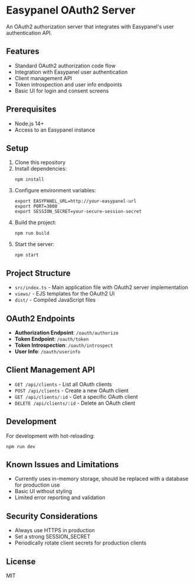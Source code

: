 # Easypanel OAuth2 Server

An OAuth2 authorization server that integrates with Easypanel's user authentication API.

## Features

- Standard OAuth2 authorization code flow
- Integration with Easypanel user authentication
- Client management API
- Token introspection and user info endpoints
- Basic UI for login and consent screens

## Prerequisites

- Node.js 14+
- Access to an Easypanel instance

## Setup

1. Clone this repository
2. Install dependencies:
   ```
   npm install
   ```
3. Configure environment variables:
   ```
   export EASYPANEL_URL=http://your-easypanel-url
   export PORT=3000
   export SESSION_SECRET=your-secure-session-secret
   ```
4. Build the project:
   ```
   npm run build
   ```
5. Start the server:
   ```
   npm start
   ```

## Project Structure

- `src/index.ts` - Main application file with OAuth2 server implementation
- `views/` - EJS templates for the OAuth2 UI
- `dist/` - Compiled JavaScript files

## OAuth2 Endpoints

- **Authorization Endpoint**: `/oauth/authorize`
- **Token Endpoint**: `/oauth/token`
- **Token Introspection**: `/oauth/introspect`
- **User Info**: `/oauth/userinfo`

## Client Management API

- `GET /api/clients` - List all OAuth clients
- `POST /api/clients` - Create a new OAuth client
- `GET /api/clients/:id` - Get a specific OAuth client
- `DELETE /api/clients/:id` - Delete an OAuth client

## Development

For development with hot-reloading:

```
npm run dev
```

## Known Issues and Limitations

- Currently uses in-memory storage, should be replaced with a database for production use
- Basic UI without styling
- Limited error reporting and validation

## Security Considerations

- Always use HTTPS in production
- Set a strong SESSION_SECRET
- Periodically rotate client secrets for production clients

## License

MIT